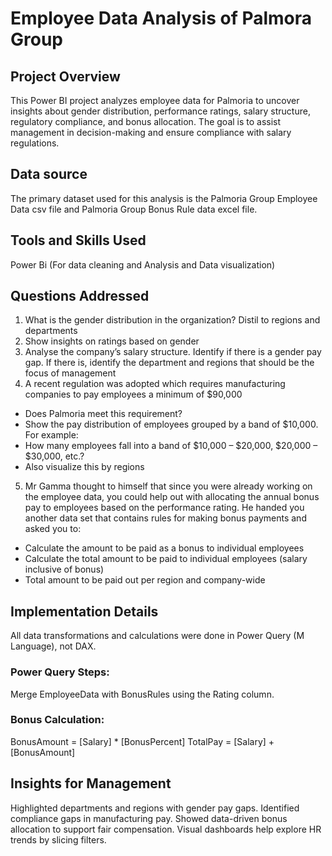 # Employee Data Analysis of Palmora Group
## Project Overview
This Power BI project analyzes employee data for Palmoria to 
uncover insights about gender distribution, performance ratings, 
salary structure, regulatory compliance, and bonus allocation. 
The goal is to assist management in decision-making and ensure 
compliance with salary regulations.

## Data source
The primary dataset used for this analysis is the Palmoria Group Employee Data csv file and
Palmoria Group Bonus Rule data excel file.

## Tools and Skills Used
Power Bi (For data cleaning and Analysis and Data visualization)

## Questions Addressed
1. What is the gender distribution in the organization? Distil to regions and 
departments 
2. Show insights on ratings based on gender 
3. Analyse the company’s salary structure. Identify if there is a gender pay gap. If 
there is, identify the department and regions that should be the focus of 
management 
4. A recent regulation was adopted which requires manufacturing companies to pay 
employees a minimum of $90,000 
- Does Palmoria meet this requirement?
- Show the pay distribution of employees grouped by a band of $10,000. For example: 
- How many employees fall into a band of $10,000 – $20,000, $20,000 – $30,000, 
etc.?
- Also visualize this by regions
5. Mr Gamma thought to himself that since you were already working on the employee 
data, you could help out with allocating the annual bonus pay to employees based on the 
performance rating. He handed you another data set that contains rules for making bonus 
payments and asked you to: 
- Calculate the amount to be paid as a bonus to individual employees
- Calculate the total amount to be paid to individual employees (salary inclusive of 
bonus)
- Total amount to be paid out per region and company-wide

## Implementation Details
All data transformations and calculations were done in Power Query (M Language), not DAX.
### Power Query Steps:
Merge EmployeeData with BonusRules using the Rating column.
### Bonus Calculation:
BonusAmount = [Salary] * [BonusPercent]
TotalPay = [Salary] + [BonusAmount]


## Insights for Management
Highlighted departments and regions with gender pay gaps.
Identified compliance gaps in manufacturing pay.
Showed data-driven bonus allocation to support fair compensation.
Visual dashboards help explore HR trends by slicing filters.

